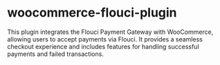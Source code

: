 # woocommerce-flouci-plugin
This plugin integrates the Flouci Payment Gateway with WooCommerce, allowing users to accept payments via Flouci. It provides a seamless checkout experience and includes features for handling successful payments and failed transactions.
